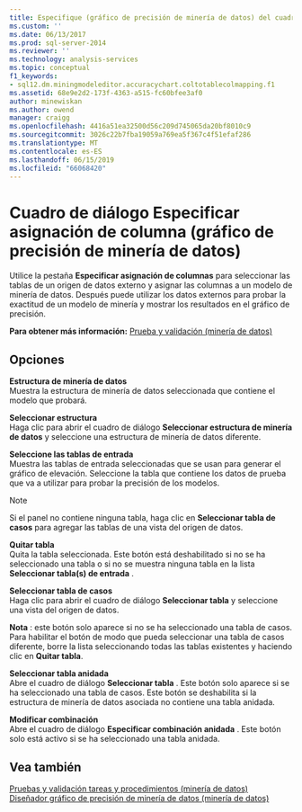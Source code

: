 ```yaml
---
title: Especifique (gráfico de precisión de minería de datos) del cuadro de diálogo de asignación de columnas | Microsoft Docs
ms.custom: ''
ms.date: 06/13/2017
ms.prod: sql-server-2014
ms.reviewer: ''
ms.technology: analysis-services
ms.topic: conceptual
f1_keywords:
- sql12.dm.miningmodeleditor.accuracychart.coltotablecolmapping.f1
ms.assetid: 68e9e2d2-173f-4363-a515-fc60bfee3af0
author: minewiskan
ms.author: owend
manager: craigg
ms.openlocfilehash: 4416a51ea32500d56c209d745065da20bf8010c9
ms.sourcegitcommit: 3026c22b7fba19059a769ea5f367c4f51efaf286
ms.translationtype: MT
ms.contentlocale: es-ES
ms.lasthandoff: 06/15/2019
ms.locfileid: "66068420"
---
```

# <a name="specify-column-mapping-dialog-box-mining-accuracy-chart"></a>Cuadro de diálogo Especificar asignación de columna (gráfico de precisión de minería de datos) 
  Utilice la pestaña **Especificar asignación de columnas** para seleccionar las tablas de un origen de datos externo y asignar las columnas a un modelo de minería de datos. Después puede utilizar los datos externos para probar la exactitud de un modelo de minería y mostrar los resultados en el gráfico de precisión.  
  
 **Para obtener más información:** [Prueba y validación &#40;minería de datos&#41;](data-mining/testing-and-validation-data-mining.md)  
  
## <a name="options"></a>Opciones  
 **Estructura de minería de datos**  
 Muestra la estructura de minería de datos seleccionada que contiene el modelo que probará.  
  
 **Seleccionar estructura**  
 Haga clic para abrir el cuadro de diálogo **Seleccionar estructura de minería de datos** y seleccione una estructura de minería de datos diferente.  
  
 **Seleccione las tablas de entrada**  
 Muestra las tablas de entrada seleccionadas que se usan para generar el gráfico de elevación. Seleccione la tabla que contiene los datos de prueba que va a utilizar para probar la precisión de los modelos.  
  
> [!NOTE]  
>  Si el panel no contiene ninguna tabla, haga clic en **Seleccionar tabla de casos** para agregar las tablas de una vista del origen de datos.  
  
 **Quitar tabla**  
 Quita la tabla seleccionada. Este botón está deshabilitado si no se ha seleccionado una tabla o si no se muestra ninguna tabla en la lista **Seleccionar tabla(s) de entrada** .  
  
 **Seleccionar tabla de casos**  
 Haga clic para abrir el cuadro de diálogo **Seleccionar tabla** y seleccione una vista del origen de datos.  
  
 **Nota** : este botón solo aparece si no se ha seleccionado una tabla de casos. Para habilitar el botón de modo que pueda seleccionar una tabla de casos diferente, borre la lista seleccionando todas las tablas existentes y haciendo clic en **Quitar tabla**.  
  
 **Seleccionar tabla anidada**  
 Abre el cuadro de diálogo **Seleccionar tabla** . Este botón solo aparece si se ha seleccionado una tabla de casos. Este botón se deshabilita si la estructura de minería de datos asociada no contiene una tabla anidada.  
  
 **Modificar combinación**  
 Abre el cuadro de diálogo **Especificar combinación anidada** . Este botón solo está activo si se ha seleccionado una tabla anidada.  
  
## <a name="see-also"></a>Vea también  
 [Pruebas y validación tareas y procedimientos &#40;minería de datos&#41;](data-mining/testing-and-validation-tasks-and-how-tos-data-mining.md)   
 [Diseñador gráfico de precisión de minería de datos &#40;minería de datos&#41;](mining-accuracy-chart-designer-data-mining.md)  
  
  
